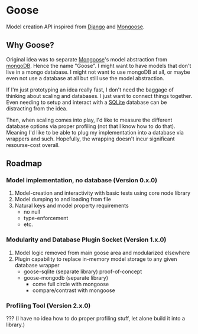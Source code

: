 # Goose

Model creation API inspired from [Django](https://www.djangoproject.com/) and
[Mongoose](http://mongoosejs.com/).

## Why Goose?

Original idea was to separate [Mongoose](http://mongoosejs.com/)'s model
abstraction from [mongoDB](https://www.mongodb.com/). Hence the name "Goose". I
might want to have models that don't live in a mongo database. I might not want
to use mongoDB at all, or maybe even not use a database at all but still use
the model abstraction.

If I'm just prototyping an idea really fast, I don't need the baggage of
thinking about scaling and databases. I just want to connect things together.
Even needing to setup and interact with a [SQLite](https://www.sqlite.org/)
database can be distracting from the idea.

Then, when scaling comes into play, I'd like to measure the different database
options via proper profiling (not that I know how to do that). Meaning I'd like
to be able to plug my implementation into a database via wrappers and such.
Hopefully, the wrapping doesn't incur significant resourse-cost overall.

## Roadmap

### Model implementation, no database (Version 0.x.0)

1. Model-creation and interactivity with basic tests using core node library
1. Model dumping to and loading from file
1. Natural keys and model property requirements
   * no null
   * type-enforcement
   * etc.

### Modularity and Database Plugin Socket (Version 1.x.0)

1. Model logic removed from main goose area and modularized elsewhere
1. Plugin capability to replace in-memory model storage to any given database
   wrapper
   * goose-sqlite (separate library) proof-of-concept
   * goose-mongodb (separate library)
     * come full circle with mongoose
     * compare/contrast with mongoose

### Profiling Tool (Version 2.x.0)

??? (I have no idea how to do proper profiling stuff, let alone build it into
a library.)


